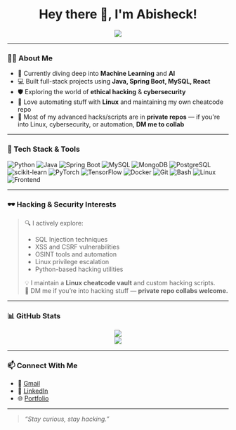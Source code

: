 <h1 align="center">Hey there 👋, I'm Abisheck!</h1>

<p align="center">
  <img src="https://readme-typing-svg.herokuapp.com?font=Fira+Code&size=20&pause=1000&center=true&width=500&lines=ML+Engineer+%F0%9F%A7%BF;Java+Full+Stack+Developer+%F0%9F%92%BB;Linux+Nerd+%F0%9F%90%B3;Cybersecurity+Enthusiast+%F0%9F%94%91;Code+%7C+Hack+%7C+Automate+Everything+%E2%9A%A1" />
</p>

---

### 🧑‍💻 About Me

- 🔭 Currently diving deep into **Machine Learning** and **AI**
- 💻 Built full-stack projects using **Java, Spring Boot, MySQL, React**
- 🛡️ Exploring the world of **ethical hacking** & **cybersecurity**
- 🐧 Love automating stuff with **Linux** and maintaining my own cheatcode repo
- 🔐 Most of my advanced hacks/scripts are in **private repos** — if you're into Linux, cybersecurity, or automation, **DM me to collab**

---

### 🚀 Tech Stack & Tools

![Python](https://img.shields.io/badge/Python-3776AB?style=for-the-badge&logo=python&logoColor=white)
![Java](https://img.shields.io/badge/Java-007396?style=for-the-badge&logo=java&logoColor=white)
![Spring Boot](https://img.shields.io/badge/SpringBoot-6DB33F?style=for-the-badge&logo=springboot&logoColor=white)
![MySQL](https://img.shields.io/badge/MySQL-005C84?style=for-the-badge&logo=mysql&logoColor=white)
![MongoDB](https://img.shields.io/badge/MongoDB-47A248?style=for-the-badge&logo=mongodb&logoColor=white)
![PostgreSQL](https://img.shields.io/badge/PostgreSQL-336791?style=for-the-badge&logo=postgresql&logoColor=white)
![scikit-learn](https://img.shields.io/badge/scikit--learn-F7931E?style=for-the-badge&logo=scikit-learn&logoColor=white)
![PyTorch](https://img.shields.io/badge/PyTorch-EE4C2C?style=for-the-badge&logo=pytorch&logoColor=white)
![TensorFlow](https://img.shields.io/badge/TensorFlow-FF6F00?style=for-the-badge&logo=tensorflow&logoColor=white)
![Docker](https://img.shields.io/badge/Docker-2496ED?style=for-the-badge&logo=docker&logoColor=white)
![Git](https://img.shields.io/badge/Git-F05032?style=for-the-badge&logo=git&logoColor=white)
![Bash](https://img.shields.io/badge/Bash-4EAA25?style=for-the-badge&logo=gnubash&logoColor=white)
![Linux](https://img.shields.io/badge/Linux-FCC624?style=for-the-badge&logo=linux&logoColor=black)
![Frontend](https://img.shields.io/badge/Frontend-HTML%2FCSS%2FJS-FF7F50?style=for-the-badge&logo=html5&logoColor=white)


---

### 🕶️ Hacking & Security Interests

> 🔍 I actively explore:
> 
> - SQL Injection techniques
> - XSS and CSRF vulnerabilities
> - OSINT tools and automation
> - Linux privilege escalation
> - Python-based hacking utilities
> 
> 💡 I maintain a **Linux cheatcode vault** and custom hacking scripts.  
> 🔐 DM me if you’re into hacking stuff — **private repo collabs welcome.**

---

### 📊 GitHub Stats

<p align="center">
  <img src="https://github-readme-stats.vercel.app/api?username=abisheck2002&show_icons=true&theme=radical" />
  <br/>
  <img src="https://github-readme-streak-stats.herokuapp.com/?user=abisheck2002&theme=radical" />
</p>

---

### 📫 Connect With Me

- 📧 [Gmail](abisheck84.com)
- 💬 [LinkedIn](https://www.linkedin.com/in/yourprofile)
- 🌐 [Portfolio](https://abisheck-portfolio-official.netlify.app/)

---

> _“Stay curious, stay hacking.”_

